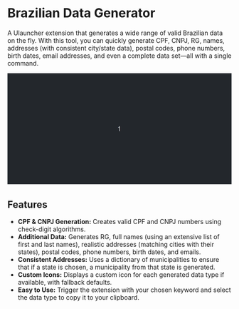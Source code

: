 # Brazilian Data Generator

A Ulauncher extension that generates a wide range of valid Brazilian data on the fly. With this tool, you can quickly generate CPF, CNPJ, RG, names, addresses (with consistent city/state data), postal codes, phone numbers, birth dates, email addresses, and even a complete data set—all with a single command.

![Demo](demo.gif)

## Features

- **CPF & CNPJ Generation:** Creates valid CPF and CNPJ numbers using check-digit algorithms.
- **Additional Data:** Generates RG, full names (using an extensive list of first and last names), realistic addresses (matching cities with their states), postal codes, phone numbers, birth dates, and emails.
- **Consistent Addresses:** Uses a dictionary of municipalities to ensure that if a state is chosen, a municipality from that state is generated.
- **Custom Icons:** Displays a custom icon for each generated data type if available, with fallback defaults.
- **Easy to Use:** Trigger the extension with your chosen keyword and select the data type to copy it to your clipboard.
